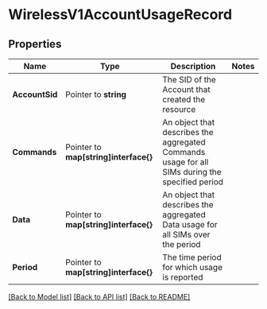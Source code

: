 # WirelessV1AccountUsageRecord

## Properties
Name | Type | Description | Notes
------------ | ------------- | ------------- | -------------
**AccountSid** | Pointer to **string** | The SID of the Account that created the resource |
**Commands** | Pointer to **map[string]interface{}** | An object that describes the aggregated Commands usage for all SIMs during the specified period |
**Data** | Pointer to **map[string]interface{}** | An object that describes the aggregated Data usage for all SIMs over the period |
**Period** | Pointer to **map[string]interface{}** | The time period for which usage is reported |

[[Back to Model list]](../README.md#documentation-for-models) [[Back to API list]](../README.md#documentation-for-api-endpoints) [[Back to README]](../README.md)



